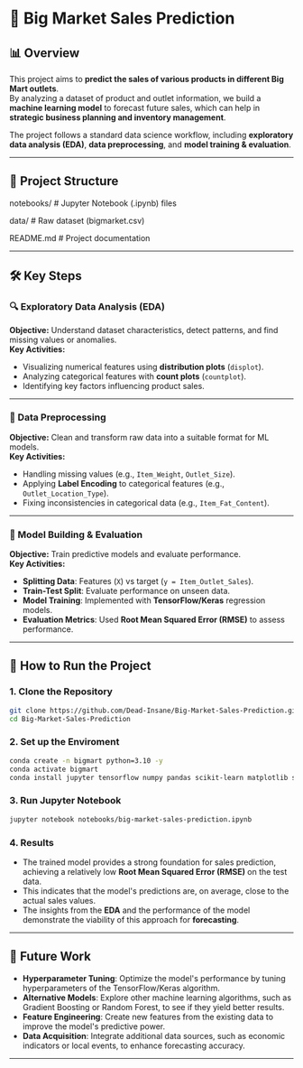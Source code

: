 # 🛒 Big Market Sales Prediction

## 📊 Overview
This project aims to **predict the sales of various products in different Big Mart outlets**.  
By analyzing a dataset of product and outlet information, we build a **machine learning model** to forecast future sales, which can help in **strategic business planning and inventory management**.  

The project follows a standard data science workflow, including **exploratory data analysis (EDA)**, **data preprocessing**, and **model training & evaluation**.  

---

## 📁 Project Structure

notebooks/ # Jupyter Notebook (.ipynb) files

data/ # Raw dataset (bigmarket.csv)

README.md # Project documentation

---

## 🛠️ Key Steps

### 🔍 Exploratory Data Analysis (EDA)
**Objective:** Understand dataset characteristics, detect patterns, and find missing values or anomalies.  
**Key Activities:**
- Visualizing numerical features using **distribution plots** (`displot`).  
- Analyzing categorical features with **count plots** (`countplot`).  
- Identifying key factors influencing product sales.  

---

### 🧹 Data Preprocessing
**Objective:** Clean and transform raw data into a suitable format for ML models.  
**Key Activities:**
- Handling missing values (e.g., `Item_Weight`, `Outlet_Size`).  
- Applying **Label Encoding** to categorical features (e.g., `Outlet_Location_Type`).  
- Fixing inconsistencies in categorical data (e.g., `Item_Fat_Content`).  

---

### 🤖 Model Building & Evaluation
**Objective:** Train predictive models and evaluate performance.  
**Key Activities:**
- **Splitting Data**: Features (`X`) vs target (`y = Item_Outlet_Sales`).  
- **Train-Test Split**: Evaluate performance on unseen data.  
- **Model Training**: Implemented with **TensorFlow/Keras** regression models.  
- **Evaluation Metrics**: Used **Root Mean Squared Error (RMSE)** to assess performance.  

---

## 🚀 How to Run the Project

### 1. Clone the Repository
```bash
git clone https://github.com/Dead-Insane/Big-Market-Sales-Prediction.git
cd Big-Market-Sales-Prediction
```
### 2. Set up the Enviroment
```bash
conda create -n bigmart python=3.10 -y
conda activate bigmart
conda install jupyter tensorflow numpy pandas scikit-learn matplotlib seaborn -y
```
### 3. Run Jupyter Notebook
```bash
jupyter notebook notebooks/big-market-sales-prediction.ipynb
```
### 4. Results
- The trained model provides a strong foundation for sales prediction, achieving a relatively low **Root Mean Squared Error (RMSE)** on the test data.  
- This indicates that the model's predictions are, on average, close to the actual sales values.  
- The insights from the **EDA** and the performance of the model demonstrate the viability of this approach for **forecasting**.  

---

## 🔮 Future Work
- **Hyperparameter Tuning**: Optimize the model's performance by tuning hyperparameters of the TensorFlow/Keras algorithm.  
- **Alternative Models**: Explore other machine learning algorithms, such as Gradient Boosting or Random Forest, to see if they yield better results.  
- **Feature Engineering**: Create new features from the existing data to improve the model's predictive power.  
- **Data Acquisition**: Integrate additional data sources, such as economic indicators or local events, to enhance forecasting accuracy.  

---

